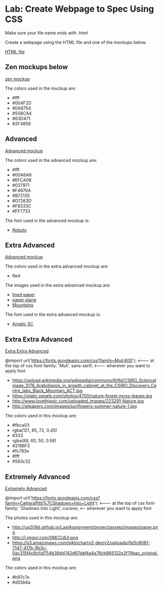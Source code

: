 # Lab: Create Webpage to Spec Using CSS
Make sure your file name ends with .html

Create a webpage using the HTML file and one of the mockups below.

[HTML file](https://github.com/Chelsea-Dover/introToFrontEnd/blob/master/Day_3/zen_lab/zen_index.html)


## Zen mockups below

[zen mockup](https://goo.gl/Up3uym)

The colors used in the mockup are:

* #fff
* #004F2D
* #0A8754
* #508CA4
* #63D471
* #2F4858

## Advanced


[Advanced mockup](https://goo.gl/ufeSIZ)

The colors used in the advanced mockup are:

* #fff
* #00A6A6
* #EFCA08
* #037971
* #F4970A
* #B72135
* #D7263D
* #F8333C
* #FF7733

The font used in the advanced mockup is:

* [Roboto](https://fonts.google.com/specimen/Roboto)

## Extra Advanced

[Advanced mockup](https://goo.gl/tM2G7D)

The colors used in the extra advanced mockup are:

* Red

The images used in the extra advanced mockup are:

* [lined paper](https://www.transparenttextures.com/patterns/lined-paper.png)
* [paper plane](https://s-media-cache-ak0.pinimg.com/originals/7c/1f/c8/7c1fc8309278834200ad7b4b7ca85c44.png)
* [Mountains](https://s-media-cache-ak0.pinimg.com/originals/d0/98/bc/d098bc74fe68d594926e962de0ea3a45.png)

The font used in the extra advanced mockup is:

* [Amatic SC](https://fonts.google.com/?query=Amatic+SC&selection.family=Amatic+SC)

## Extra Extra Advanced

[Extra Extra Advanced](https://codepen.io/Chelsea-Dover/pen/MoeyEK?q=zen&limit=mine)

@import url('https://fonts.googleapis.com/css?family=Muli:600'); <--- at the top of css
font-family: 'Muli', sans-serif; <--- wherever you want to apply font

* https://upload.wikimedia.org/wikipedia/commons/9/9d/CSIRO_ScienceImage_3176_Arabidopsis_in_growth_cabinet_at_the_CSIRO_Discovery_Centre_labs_Black_Mountain_ACT.jpg
* https://static.pexels.com/photos/4700/nature-forest-moss-leaves.jpg
* http://www.lovethispic.com/uploaded_images/223291-Nature.jpg
* http://wlpapers.com/images/sunflowers-summer-nature-1.jpg

The colors used in this mockup are:

* #fbca03
* rgba(121, 85, 72, 0.45)
* #333
* rgba(88, 60, 50, 0.58)
* #2196F3
* #fc783e
* #fff
* #583c32


## Extremely Advanced

[Extremely Advanced](https://codepen.io/Chelsea-Dover/pen/vZLPQK?q=zen&limit=mine)

@import url('https://fonts.googleapis.com/css?family=Calligraffitti%7CShadows+Into+Light'); <--- at the top of css
font-family: 'Shadows Into Light', cursive; <-- wherever you want to apply font


The photos used in this mockup are:

* http://up209d.github.io/LastAssignment/project/assets/images/paper.png
* http://i.imgur.com/0MCCdUI.png
* https://s3.amazonaws.com/piktochartv2-dev/v2/uploads/0e5c8081-7147-417b-9b3c-0ac315f4c8cf/d754b36dd742d67daf4a4a76cb865122e2f79bac_original.png


The colors used in this mockup are:

* #b97c7e
* #d55b6a
